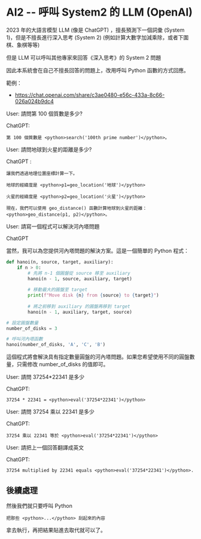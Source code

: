 # AI2 -- 呼叫 System2 的 LLM (OpenAI)

2023 年的大語言模型 LLM (像是 ChatGPT) ，擅長預測下一個詞彙 (System 1)，但是不擅長進行深入思考 (System 2) (例如計算大數字加減乘除，或者下圍棋、象棋等等)

但是 LLM 可以呼叫其他專家來回答《深入思考》的 System 2 問題

因此本系統會在自己不擅長回答的問題上，改用呼叫 Python 函數的方式回應。

範例：

* https://chat.openai.com/share/c3ae0480-e56c-433a-8c66-026a024b9dc4

User: 請問第 100 個質數是多少?

ChatGPT: 

    第 100 個質數是 <python>search('100th prime number')</python>。

User: 請問地球到火星的距離是多少?

ChatGPT : 

    讓我們透過地理位置座標計算一下。

    地球的經緯度是 <python>p1=geo_location('地球')</python>

    火星的經緯度是 <python>p2=geo_location('火星')</python>

    現在，我們可以使用 geo_distance() 函數計算地球到火星的距離：<python>geo_distance(p1, p2)</python>。

User: 請寫一個程式可以解決河內塔問題

ChatGPT

當然，我可以為您提供河內塔問題的解決方案。這是一個簡單的 Python 程式：

```py
def hanoi(n, source, target, auxiliary):
    if n > 0:
        # 先將 n-1 個圓盤從 source 移至 auxiliary
        hanoi(n - 1, source, auxiliary, target)
        
        # 移動最大的圓盤至 target
        print(f"Move disk {n} from {source} to {target}")
        
        # 將之前移到 auxiliary 的圓盤再移到 target
        hanoi(n - 1, auxiliary, target, source)

# 設定圓盤數量
number_of_disks = 3

# 呼叫河內塔函數
hanoi(number_of_disks, 'A', 'C', 'B')
```

這個程式將會解決具有指定數量圓盤的河內塔問題。如果您希望使用不同的圓盤數量，只需修改 number_of_disks 的值即可。

User: 請問 37254*22341 是多少

ChatGPT: 

    37254 * 22341 = <python>eval('37254*22341')</python>

User: 請問 37254 乘以 22341 是多少

ChatGPT: 

    37254 乘以 22341 等於 <python>eval('37254*22341')</python>


User: 請把上一個回答翻譯成英文

ChatGPT: 

    37254 multiplied by 22341 equals <python>eval('37254*22341')</python>.

## 後續處理

然後我們就只要呼叫 Python 

    把那些 <python>...</python> 刮起來的內容
    
拿去執行，再把結果貼進去取代就可以了。

